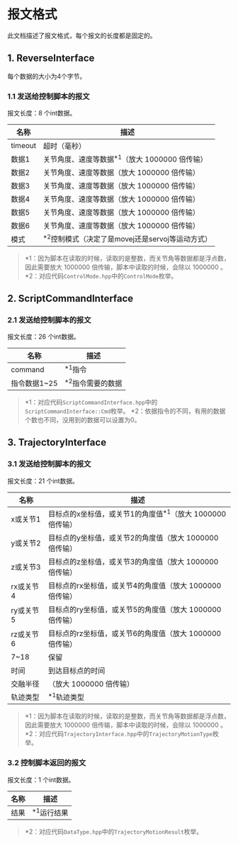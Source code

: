 # 报文格式

此文档描述了报文格式，每个报文的长度都是固定的。

## 1. ReverseInterface
每个数据的大小为4个字节。  

### 1.1 发送给控制脚本的报文
报文长度：8 个int数据。

| 名称 | 描述 |
| --- | --- |
| timeout | 超时（毫秒） |
| 数据1 | 关节角度、速度等数据<sup>*1</sup>（放大 1000000 倍传输） |
| 数据2 | 关节角度、速度等数据（放大 1000000 倍传输） |
| 数据3 | 关节角度、速度等数据（放大 1000000 倍传输） |
| 数据4 | 关节角度、速度等数据（放大 1000000 倍传输） |
| 数据5 | 关节角度、速度等数据（放大 1000000 倍传输） |
| 数据6 | 关节角度、速度等数据（放大 1000000 倍传输） |
| 模式 | <sup>*2</sup>控制模式（决定了是movej还是servoj等运动方式） |

> *1：因为脚本在读取的时候，读取的是整数，而关节角等数据都是浮点数，因此需要放大 1000000 倍传输，脚本中读取的时候，会除以 1000000 。
> *2：对应代码`ControlMode.hpp`中的`ControlMode`枚举。

## 2. ScriptCommandInterface

### 2.1 发送给控制脚本的报文
报文长度：26 个int数据。

| 名称 | 描述 |
| --- | --- |
| command | <sup>*1</sup>指令 |
| 指令数据1~25 | <sup>*2</sup>指令需要的数据 |

> *1：对应代码`ScriptCommandInterface.hpp`中的`ScriptCommandInterface::Cmd`枚举。
> *2：依据指令的不同，有用的数据个数也不同，没用到的数据可以设置为0。

## 3. TrajectoryInterface

### 3.1 发送给控制脚本的报文
报文长度：21 个int数据。

| 名称 | 描述 |
| --- | --- |
| x或关节1 | 目标点的x坐标值，或关节1的角度值<sup>*1</sup>（放大 1000000 倍传输） |
| y或关节2 | 目标点的y坐标值，或关节2的角度值（放大 1000000 倍传输） |
| z或关节3 | 目标点的z坐标值，或关节3的角度值（放大 1000000 倍传输） |
| rx或关节4 | 目标点的rx坐标值，或关节4的角度值（放大 1000000 倍传输） |
| ry或关节5 | 目标点的ry坐标值，或关节5的角度值（放大 1000000 倍传输） |
| rz或关节6 | 目标点的rz坐标值，或关节6的角度值（放大 1000000 倍传输） |
| 7~18 | 保留 |
| 时间 | 到达目标点的时间 |
| 交融半径 | （放大 1000000 倍传输） |
| 轨迹类型 | <sup>*1</sup>轨迹类型 |

> *1：因为脚本在读取的时候，读取的是整数，而关节角等数据都是浮点数，因此需要放大 1000000 倍传输，脚本中读取的时候，会除以 1000000 。
> *2：对应代码`TrajectoryInterface.hpp`中的`TrajectoryMotionType`枚举。

### 3.2 控制脚本返回的报文
报文长度：1 个int数据。

| 名称 | 描述 |
| --- | --- |
| 结果 | <sup>*1</sup>运行结果 |
> *2：对应代码`DataType.hpp`中的`TrajectoryMotionResult`枚举。

